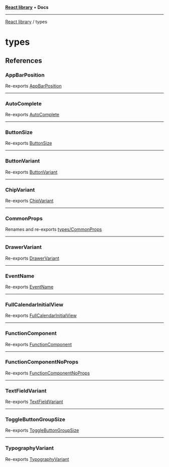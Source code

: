[**React library**](../index.md) • **Docs**

***

[React library](../modules.md) / types

# types

## References

### AppBarPosition

Re-exports [AppBarPosition](mui/enumerations/AppBarPosition.md)

***

### AutoComplete

Re-exports [AutoComplete](mui/enumerations/AutoComplete.md)

***

### ButtonSize

Re-exports [ButtonSize](mui/enumerations/ButtonSize.md)

***

### ButtonVariant

Re-exports [ButtonVariant](mui/enumerations/ButtonVariant.md)

***

### ChipVariant

Re-exports [ChipVariant](mui/enumerations/ChipVariant.md)

***

### CommonProps

Renames and re-exports [types/CommonProps](CommonProps/index.md)

***

### DrawerVariant

Re-exports [DrawerVariant](mui/enumerations/DrawerVariant.md)

***

### EventName

Re-exports [EventName](dom/enumerations/EventName.md)

***

### FullCalendarInitialView

Re-exports [FullCalendarInitialView](full-calendar/enumerations/FullCalendarInitialView.md)

***

### FunctionComponent

Re-exports [FunctionComponent](react/interfaces/FunctionComponent.md)

***

### FunctionComponentNoProps

Re-exports [FunctionComponentNoProps](react/interfaces/FunctionComponentNoProps.md)

***

### TextFieldVariant

Re-exports [TextFieldVariant](mui/enumerations/TextFieldVariant.md)

***

### ToggleButtonGroupSize

Re-exports [ToggleButtonGroupSize](mui/enumerations/ToggleButtonGroupSize.md)

***

### TypographyVariant

Re-exports [TypographyVariant](mui/enumerations/TypographyVariant.md)
